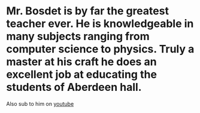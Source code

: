 # Mr. Bosdet is by far the greatest teacher ever. He is knowledgeable in many subjects ranging from computer science to physics. Truly a master at his craft he does an excellent job at educating the students of Aberdeen hall.

Also sub to him on [youtube](https://www.youtube.com/user/gbosdet1/featured)
